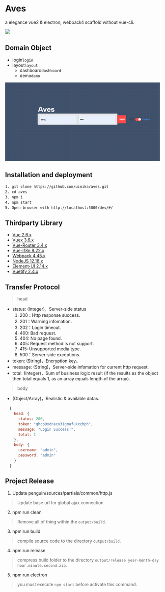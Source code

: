 # Aves

a elegance vue2 & electron, webpack4 scaffold without vue-cli.

![](sources/assets/favicon.ico)

## Domain Object

- login`login`
- layout`layout`
  - dashboard`dashboard`
  - demo`demo`

![](sources/assets/electron.png)

## Installation and deployment

```bash
1. git clone https://github.com/uinika/aves.git
2. cd aves
3. npm i
4. npm start
5. Open browser with http://localhost:5000/dev/#/
```

## Thirdparty Library

- [Vue 2.6.x](https://vuejs.org/)
- [Vuex 3.6.x](https://vuejs.org/)
- [Vue-Router 3.4.x](https://vuejs.org/)
- [Vue-i18n 8.22.x](http://kazupon.github.io/vue-i18n/)
- [Webpack 4.45.x](https://webpack.js.org/)
- [NodeJS 12.18.x](https://nodejs.org/)
- [Element-UI 2.14.x](element.eleme.io/)
- [Vuetify 2.4.x](https://vuetifyjs.com/)

## Transfer Protocol

> head

- status: (Integer)，Server-side status
  1. 200：Http response success.
  2. 201：Warning infomation.
  3. 202：Login timeout.
  4. 400: Bad request.
  5. 404: No page found.
  6. 405: Request method is not support.
  7. 415: Unsupported media type.
  8. 500：Server-side exceptions.
- token: (String)，Encryption key。
- message: (String)，Server-side infomation for current http request.
- total: (Integer)，Sum of business logic result (if the results as the object then total equals 1, as an array equals length of the array).

> body

- (Object/Array)，Realistic & available datas.

```javascript
  {
    head: {
      status: 200,
      token: "ghco9xdnaco31gmafukxchph",
      message: "Login Success!",
      total: 1
    },
    body: {
      username: "admin",
      password: "admin"
    }
  }
```

## Project Release

1. Update penguin/sources/partials/common/http.js

> Update base url for global ajax connection.

2. npm run clean

> Remove all of thing within the `output/build`.

3. npm run build

> compile source code to the directory `output/build`.

4. npm run release

> compress build folder to the directory `output/release year-month-day hour.minute.second.zip`.

5. npm run electron

> you must execute `npm start` before activate this command.
